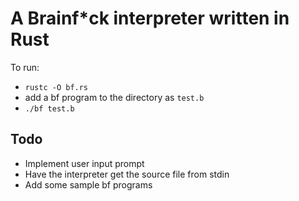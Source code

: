 # A Brainf*ck interpreter written in Rust

To run:
- `rustc -O bf.rs`
- add a bf program to the directory as `test.b`
- `./bf test.b`

## Todo
- Implement user input prompt
- Have the interpreter get the source file from stdin
- Add some sample bf programs
